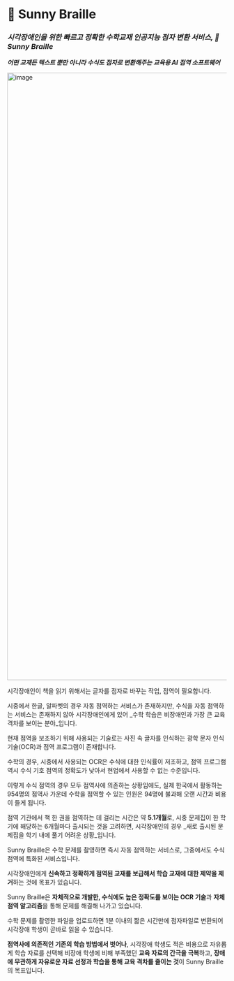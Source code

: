 # 🌻 Sunny Braille

### _시각장애인을 위한 빠르고 정확한 수학교재 인공지능 점자 변환 서비스, 🌻 Sunny Braille_
**_어떤 교재든 텍스트 뿐만 아니라 수식도 점자로 변환해주는 교육용 AI 점역 소프트웨어_**

<img width="1391" alt="image" src="https://github.com/Sunflower-yonsei/.github/assets/115399447/798cd658-eacc-4bec-85d0-19e86afeec71">


시각장애인이 책을 읽기 위해서는 글자를 점자로 바꾸는 작업, 점역이 필요합니다. 

시중에서 한글, 알파벳의 경우 자동 점역하는 서비스가 존재하지만, 수식을 자동 점역하는 서비스는 존재하지 않아 시각장애인에게 있어 _수학 학습은 비장애인과 가장 큰 교육 격차를 보이는 분야_입니다.

현재 점역을 보조하기 위해 사용되는 기술로는 사진 속 글자를 인식하는 광학 문자 인식 기술(OCR)과 점역 프로그램이 존재합니다.

수학의 경우, 시중에서 사용되는 OCR은 수식에 대한 인식률이 저조하고, 점역 프로그램 역시 수식 기호 점역의 정확도가 낮아서 현업에서 사용할 수 없는 수준입니다. 

이렇게 수식 점역의 경우 모두 점역사에 의존하는 상황임에도, 실제 한국에서 활동하는 954명의 점역사 가운데 수학을 점역할 수 있는 인원은 94명에 불과해 오랜 시간과 비용이 들게 됩니다. 

점역 기관에서 책 한 권을 점역하는 데 걸리는 시간은 약 **5.1개월**로,  시중 문제집이 한 학기에 해당하는 6개월마다 출시되는 것을 고려하면, 시각장애인의 경우 _새로 출시된 문제집을 학기 내에 풀기 어려운 상황_입니다.

Sunny Braille은 수학 문제를 촬영하면 즉시 자동 점역하는 서비스로, 그중에서도 수식 점역에 특화된 서비스입니다.  

시각장애인에게 **신속하고 정확하게 점역된 교재를 보급해서 학습 교재에 대한 제약을 제거**하는 것에 목표가 있습니다.

Sunny Braille은 **자체적으로 개발한, 수식에도 높은 정확도를 보이는 OCR 기술**과 **자체 점역 알고리즘**을 통해 문제를 해결해 나가고 있습니다. 

수학 문제를 촬영한 파일을 업로드하면 1분 이내의 짧은 시간만에 점자파일로 변환되어 시각장애 학생이 곧바로 읽을 수 있습니다.

**점역사에 의존적인 기존의 학습 방법에서 벗어나**, 시각장애 학생도 적은 비용으로 자유롭게 학습 자료를 선택해 비장애 학생에 비해 부족했던 **교육 자료의 간극을 극복**하고, **장애에 무관하게 자유로운 자료 선정과 학습을 통해 교육 격차를 줄이는 것**이 Sunny Braille의 목표입니다. 
